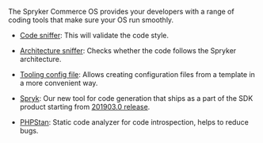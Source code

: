 The Spryker Commerce OS provides your developers with a range of coding tools that make sure your OS run smoothly.

- [Code sniffer](https://documentation.spryker.com/v2/docs/code-sniffer): This will validate the code style.

- [Architecture sniffer](https://documentation.spryker.com/v2/docs/architecture-sniffer): Checks whether the code follows the Spryker architecture.

- [Tooling config file](https://documentation.spryker.com/v2/docs/tooling-config-file): Allows creating configuration files from a template in a more convenient way.

- [Spryk](https://documentation.spryker.com/v2/docs/spryk): Our new tool for code generation that ships as a part of the SDK product starting from [201903.0 release](https://documentation.spryker.com/v2/docs/release-notes-201903-0).

- [PHPStan](https://documentation.spryker.com/v2/docs/phpstan): Static code analyzer for code introspection, helps to reduce bugs.